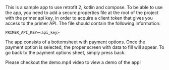 This is a sample app to use retrofit 2, kotlin and compose. 
To be able to use the app, you need to add a secure.properties file at the root of the project with the primer api key,
in order to acquire a client token that gives you access to the primer API.
The file should contain the following information:

`PRIMER_API_KEY=<api_key>`

The app consists of a bottomsheet with payment options. Once the payment option is selected, the proper screen with data to fill will appear. 
To go back to the payment options sheet, simply press back.

Please checkout the demo.mp4 video to view a demo of the app!
